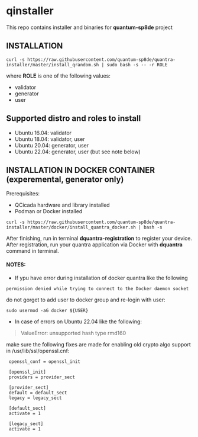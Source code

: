# qinstaller

This repo contains installer and binaries for **quantum-sp8de** project

## INSTALLATION

`curl -s https://raw.githubusercontent.com/quantum-sp8de/quantra-installer/master/install_qrandom.sh | sudo bash -s -- -r ROLE`

where **ROLE** is one of the following values:
* validator
* generator
* user

## Supported distro and roles to install 

* Ubuntu 16.04: validator
* Ubuntu 18.04: validator, user
* Ubuntu 20.04: generator, user
* Ubuntu 22.04: generator, user (but see note below)

## INSTALLATION IN DOCKER CONTAINER (experemental, generator only)

Prerequisites:

* QCicada hardware and library installed
* Podman or Docker installed

`curl -s https://raw.githubusercontent.com/quantum-sp8de/quantra-installer/master/docker/install_quantra_docker.sh | bash -s`

After finishing, run in terminal **dquantra-registration** to register your device.
After registration, run your quantra application via Docker with **dquantra** command in terminal.

#### NOTES:
* If ypu have error during installation of docker quantra like the following

`permission denied while trying to connect to the Docker daemon socket`

do not gorget to add user to docker group and re-login with user:

`sudo usermod -aG docker ${USER}`

* In case of errors on Ubuntu 22.04 like the following:

 > ValueError: unsupported hash type rmd160

make sure the following fixes are made for enabling
old crypto algo support in /usr/lib/ssl/openssl.cnf:

```
 openssl_conf = openssl_init

 [openssl_init]
 providers = provider_sect

 [provider_sect]
 default = default_sect
 legacy = legacy_sect

 [default_sect]
 activate = 1

 [legacy_sect]
 activate = 1
```
